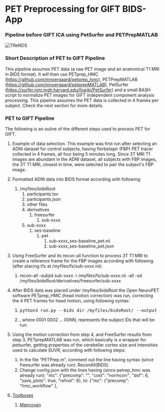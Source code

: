 # PET Preprocessing for GIFT BIDS-App
### Pipeline before GIFT ICA using PetSurfer and PETPrepMATLAB
![TReNDS](https://trendscenter.org/wp-content/uploads/2019/06/background_eeg_1.jpg)
### Short Description of PET to GIFT Pipeline
This pipeline assumes PET data (a raw PET image and an anatomical T1 MRI in BIDS format). It will then use PETprep_HMC (https://github.com/mnoergaard/petprep_hmc), PETPrepMATLAB (https://github.com/mnoergaard/petprepMATLAB), PetSurfer (https://surfer.nmr.mgh.harvard.edu/fswiki/PetSurfer) and a small BASH script to normalize PET images for GIFT independent component analysis processing. This pipeline assumes the PET data is collected in 4 frames per subject. Check the next section for more details.
### PET to GIFT Pipeline
The following is an ouline of the different steps used to process PET for GIFT.
1. Example of data selection. This example was first run after selecting an ADNI dataset for control subjects, having florbetapir (FBP) PET tracer collected in 4 frames, all four being 5 minutes long. Since 3T MRI T1 images are abundant in the ADNI dataset, all subjects with FBP images, the 3T T1 MRI, closest in time, were selected to pair the subject's FBP image. 
2. Formatted ADNI data into BIDS format according with following:
    1. /myfiles/bidsRoot
        1. participants.tsv
        2. participants.json
        3.	other files
        4.	derivatives
            1. freesurfer
                1. sub-xxxx
        5.	sub-xxxx
            1. ses-baseline
                1. pet
                    1. sub-xxxx_ses-baseline_pet.nii
                    2. sub-xxxx_ses-baseline_pet.json
3. Using FreeSurfer and its recon-all function to process 3T T1 MRI to create a reference frame for the FBP images according with following (after placing t1s at /myfiles/fs/sub-xxxx.nii):
    1. recon-all -subjid sub-xxxx -i /myfiles/fs/sub-xxxx.nii -all -sd /myfiles/bidsRoot/derivatives/freesurfer/sub-xxxx
4. After BIDS data was placed under /myfiles/bidsRoot the Open NeuroPET software PETprep_HMC (head motion correction) was run, correcting the 4 PET frames for head motion, using following syntax:
    1. <pre>python3 run.py --bids_dir /myfiles/bidsRoot/ --output_dir /myfiles/bidsRoot/derivatives/petprep_hmc/ --n_procs 7 --analysis_level participant  --participant_label 0001 0002 ... 00NN</pre>
    2. , where 0001 0002 ... 00NN, represents the subject IDs that will be run.
5. Using the motion correction from step 4, and FreeSurfer results from step 3, PETprepMATLAB was run, which basically is a wrapper for petsurfer, getting properties of the cerebellar cortex size and intensities used to calculate SUVR, according with following steps:
    1. In the file “PETPrep.m”, comment out the line having syntax (since freesurfer was already run): ReconAll(BIDS) 
    2. Change config.json with the lines having (since petrep_hmc was already run):
       "mc": {"precomp": "", "cost": "normcorr",  "dof": 6,  "save_plots": true, "refvol": 8},
to:
        {"mc": {"precomp": "hmc_workflow" },

6. [Toolboxes](#secTools)
	1. [Mancovan](#secToolMan)
